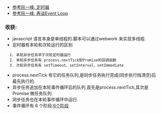
- [参考阮一峰: 定时器](http://www.ruanyifeng.com/blog/2018/02/node-event-loop.html)
- [参考阮一峰: 再谈Event Loop](http://www.ruanyifeng.com/blog/2018/02/node-event-loop.html)

### 收获:
  - javascript 语言本身是单线程的.脚本可以通过webwork 来实现多线程.
  - 定时器有本轮和次轮运行的区别
  ```
    1. 本轮异步任务早于次轮定时器运行
    2. 本轮异步任务有 process.nextTick和Promise的回调函数
    3. 次轮异步任务有 setTimeout、setInterval、setImmediate
  ```
  - process.nextTick 有它的任务队列,是同步任务执行完成(同步执行栈清空)后最先执行的.
  - 异步任务追加在本轮事件循环后的队列,首先是process.nextTick,其次是 Promise 微任务队列.
  - 同步任务也在本轮事件循环中运行.
  -  事件循环有 6 个阶段:[6个阶段](http://www.ruanyifeng.com/blogimg/asset/2018/bg2018022304.png)
  

